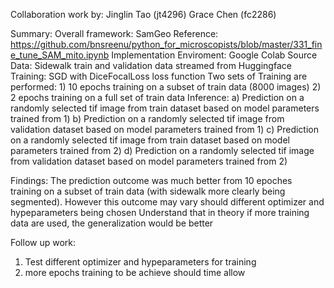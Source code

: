 Collaboration work by: 
Jinglin Tao (jt4296)
Grace Chen (fc2286)

Summary:
  Overall framework: SamGeo
  Reference: https://github.com/bnsreenu/python_for_microscopists/blob/master/331_fine_tune_SAM_mito.ipynb
  Implementation Enviroment: Google Colab
  Source Data: Sidewalk train and validation data streamed from Huggingface
  Training: SGD with DiceFocalLoss loss function
  Two sets of Training are performed:
    1) 10 epochs training on a subset of train data (8000 images)
    2) 2 epochs training on a full set of train data
  Inference:
    a) Prediction on a randomly selected tif image from train dataset based on model parameters trained from 1)
    b) Prediction on a randomly selected tif image from validation dataset based on model parameters trained from 1)
    c) Prediction on a randomly selected tif image from train dataset based on model parameters trained from 2)
    d) Prediction on a randomly selected tif image from validation dataset based on model parameters trained from 2)
  

Findings:
The prediction outcome was much better from 10 epoches training on a subset of train data (with sidewalk more clearly being segmented). 
However this outcome may vary should different optimizer and hypeparameters being chosen
Understand that in theory if more training data are used, the generalization would be better

Follow up work:
1) Test different optimizer and hypeparameters for training
2) more epochs training to be achieve should time allow

